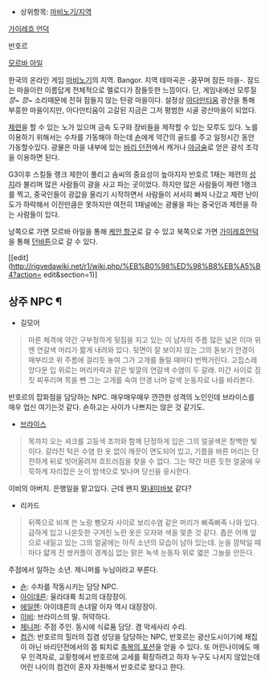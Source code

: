   * 상위항목: [마비노기/지역](%EB%A7%88%EB%B9%84%EB%85%B8%EA%B8%B0/%EC%A7%80%EC%97%AD.md)  

[가이레흐 언덕](%EA%B0%80%EC%9D%B4%EB%A0%88%ED%9D%90%20%EC%96%B8%EB%8D%95.md)

반호르

[모르바 아일](%EB%AA%A8%EB%A5%B4%EB%B0%94%20%EC%95%84%EC%9D%BC.md)

  
  

한국의 온라인 게임 [마비노기](%EB%A7%88%EB%B9%84%EB%85%B8%EA%B8%B0.md)의 지역. Bangor. 지역
테마곡은 -꿈꾸며 잠든 마을-. 잠드는 마을이란 이름답게 전체적으로 멜로디가 잠들듯한 느낌이다. 단, 게임내에선 모루질 _깡~ 깡~_
소리때문에 전혀 잠들지 않는 탄광 마을이다. 설정상
[아다만티움](%EC%95%84%EB%8B%A4%EB%A7%8C%ED%8B%B0%EC%9B%80.md) 광산을 통해 부흥한 마을이지만,
아다만티움이 고갈된 지금은 그저 평범한 시골 광산마을이 되었다.

[제련](%EC%A0%9C%EB%A0%A8.md)을 할 수 있는 노가 있으며 금속 도구와 장비들을 제작할 수 있는 모루도 있다. 노를
이용하기 위해서는 수차를 가동해야 하는데 [숀](%EC%88%80.md)에게 약간의 골드를 주고 일정시간 동안 가동할수있다. 광물은
마을 내부에 있는 [바리 던전](%EB%B0%94%EB%A6%AC%20%EB%8D%98%EC%A0%84.md)에서 캐거나
[야금술](%EC%95%BC%EA%B8%88%EC%88%A0.md)로 얻은 광석 조각을 이용하면 된다.

G3이후 스킬들 랭크 제한이 풀리고 솜씨의 중요성이 높아지자 반호르 1채는 제련의 [성지](%EC%84%B1%EC%A7%80.md)라
불리며 많은 사람들이 광을 사고 파는 곳이었다. 하지만 많은 사람들이 제련 1랭크를 찍고, 중국인들이 광값을 올리기 시작하면서 사람들이
서서히 빠져 나갔고 제련 난이도가 하락해서 이전만큼은 못하지만 여전히 1채널에는 광물을 파는 중국인과 제련을 하는 사람들이 있다.

남쪽으로 가면 모르바 아일을 통해 [케안 항구](%EC%BC%80%EC%95%88%20%ED%95%AD%EA%B5%AC.md)로 갈 수
있고 북쪽으로 가면 [가이레흐언덕](%EA%B0%80%EC%9D%B4%EB%A0%88%ED%9D%90%20%EC%96%B8%EB%8D%95.md)을 통해
[던바튼](%EB%8D%98%EB%B0%94%ED%8A%BC.md)으로 갈 수 있다.

[[edit](http://rigvedawiki.net/r1/wiki.php/%EB%B0%98%ED%98%B8%EB%A5%B4?action=
edit&section=1)]

## 상주 NPC ¶

  * 길모어  

> 마른 체격에 약간 구부정하게 뒷짐을 지고 있는 이 남자의 주름 많은 넓은 이마 위엔 연갈색 머리가 짧게 내려와 있다. 뒷면이 잘 보이지
않는 그의 돋보기 안경이 매부리코 위 주름에 걸리듯 놓여 그가 고개를 돌릴 때마다 번쩍거린다. 고집스레 앙다문 입 위로는 머리카락과 같은
빛깔의 연갈색 수염이 두 갈래. 미간 사이로 짐짓 찌푸리며 목을 뺀 그는 고개를 숙여 안경 너머 갈색 눈동자로 나를 바라본다.

반호르의 잡화점을 담당하는 NPC. 매우매우매우 깐깐한 성격의 노인인데 브라이스를 매우 업신 여기는것 같다. 숀하고는 사이가 나쁘지는 않은
것 같기도.  

  * [브라이스](%EB%B8%8C%EB%9D%BC%EC%9D%B4%EC%8A%A4.md)  

> 목까지 오는 셔크를 고등색 조끼와 함께 단정하게 입은 그의 얼굴색은 창백한 빛이다. 갈라진 턱은 수염 한 옷 없이 깨끗이 면도되어 있고,
기름을 바른 머리는 단전하게 뒤로 빗어올려져 흐트러짐을 찾을 수 없다. 그는 약간 마른 듯한 얼굴에 우묵하게 자리잡은 눈이 밤색으로 빛나며
당신을 응시한다.

이비의 아버지. 은행일을 맡고있다. 근데 왠지
[딸내미바보](%EB%94%B8%EB%82%B4%EB%AF%B8%EB%B0%94%EB%B3%B4.md) 같다?  

  * 리카드  

> 뒤쪽으로 비껴 쓴 노랑 빵모자 사이로 보리수염 같은 머리가 삐죽삐죽 나와 있다. 급하게 입고 나온듯한 구겨진 노란 옷은 모자와 색을 맟춘
것 같다. 좁은 어깨 앞으로 내밀고 있는 그의 얼굴에는 아직 소년의 모습이 남아 있는데. 눈을 깜박일 때마다 얇게 진 쌍커플이 경계심 없는
맑은 녹색 눈동자 위로 엷은 그늘을 만든다.

주점에서 일하는 소년. 제니퍼를 누님이라고 부른다.  

  * [숀](%EC%88%80.md): 수차를 작동시키는 담당 NPC.
  * [아이데른](%EC%95%84%EC%9D%B4%EB%8D%B0%EB%A5%B8.md): 울라대륙 최고의 대장장이.
  * [에일렌](%EC%97%90%EC%9D%BC%EB%A0%8C.md): 아이데른의 손녀딸 이자 역시 대장장이.
  * [이비](%EC%9D%B4%EB%B9%84.md): 브라이스의 딸. 허약하다.
  * [제니퍼](%EC%A0%9C%EB%8B%88%ED%8D%BC.md): 주점 주인. 동시에 식료품 담당. 겸 악세사리 수리.
  * [컴건](%EC%BB%B4%EA%B1%B4.md): 반호르의 힐러의 집겸 성당을 담당하는 NPC, 반호르는 광산도시이기에 채집이 아닌 바리던전에서의 몹 퇴치로 [축복의 포션](%EC%B6%95%EB%B3%B5%EC%9D%98%20%ED%8F%AC%EC%85%98.md)을 얻을 수 있다. 또 어린나이에도 매우 인격자로, 교황청에서 반호르에 교세를 확장하려고 하자 누구도 나서지 않았는데 어린 나이의 컴건이 혼자 자원해서 반호르로 왔다고 한다.

